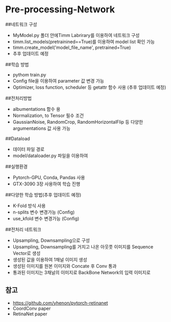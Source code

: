 # Pre-processing-Network

##네트워크 구성
 - MyModel.py 폴더 안에Timm Labrirary를 이용하여 네트워크 구성
 - timm.list_models(pretrainined==True)를 이용하여 model list 확인 가능
 - timm.create_model('model_file_name', pretrained=True)
 - 추후 업데이트 예정
  
##학습 방법
 - pythom train.py 
 - Config file을 이용하여 parameter 값 변경 가능
 - Optimizer, loss function, scheduler 등 getattr 함수 사용 (추후 업데이트 예정)

##전처리방법
 - albumentations 함수 용
 - Normalization, to Tensor 필수 조건
 - GaussianNoise, RandomCrop, RandomHorizontalFlip 등 다양한 argumentations 값 사용 가능

##Dataload
 - 데이터 파일 경로
 - model/dataloader.py 파일을 이용하여

##실행환경
 - Pytorch-GPU, Conda, Pandas 사용
 - GTX-3090 3장 사용하여 학습 진행

##다양한 학습 방법(추후 업데이트 예정)
 - K-Fold 방식 사용 
 - n-splits 변수 변경가능 (Config)
 - use_kfold 변수 변경가능 (Config)
 
##전처리 네트워크
 - Upsampling, Downsampling으로 구성
 - Upsampling, Downsampling를 거치고 나온 아웃풋 이미지를 Sequence Vector로 생성
 - 생성된 값을 이용하여 1채널 이미지 생성
 - 생성된 이미지를 원본 이미지와 Concate 후 Conv 통과
 - 통과된 이미지는 3채널의 이미지로 BackBone Network의 입력 이미지로 

## 참고
 - https://github.com/yhenon/pytorch-retinanet
 - CoordConv paper
 - RetinaNet paper
